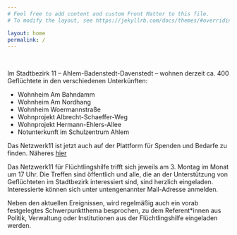 ```yaml
---
# Feel free to add content and custom Front Matter to this file.
# To modify the layout, see https://jekyllrb.com/docs/themes/#overriding-theme-defaults

layout: home
permalink: /
---
```


  
<br> 


Im Stadtbezirk 11 – Ahlem-Badenstedt-Davenstedt – wohnen derzeit ca. 400 Geflüchtete in den verschiedenen Unterkünften:

- Wohnheim Am Bahndamm
- Wohnheim Am Nordhang
- Wohnheim Woermannstraße
- Wohnprojekt Albrecht-Schaeffer-Weg
- Wohnprojekt Hermann-Ehlers-Allee  
- Notunterkunft im Schulzentrum Ahlem

Das Netzwerk11 ist jetzt auch auf der Plattform für Spenden und Bedarfe zu finden. Näheres <a href="../../news">hier</a>

Das Netzwerk11 für Flüchtlingshilfe trifft sich jeweils am 3. Montag im Monat um 17 Uhr. Die Treffen sind öffentlich und alle, die an der Unterstützung von Geflüchteten im Stadtbezirk interessiert sind, sind herzlich eingeladen. Interessierte können sich unter untengenannter Mail-Adresse anmelden.


Neben den aktuellen Ereignissen, wird regelmäßig auch ein vorab festgelegtes Schwerpunktthema besprochen, zu dem Referent*innen aus Politik, Verwaltung oder Institutionen aus der Flüchtlingshilfe eingeladen werden.
